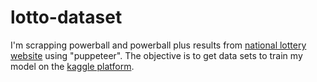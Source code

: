 # lotto-dataset
I'm scrapping powerball and powerball plus results from [national lottery website](https://www.nationallottery.co.za/) using "puppeteer".
The objective is to get data sets to train my model on the [kaggle platform](https://www.kaggle.com/).
